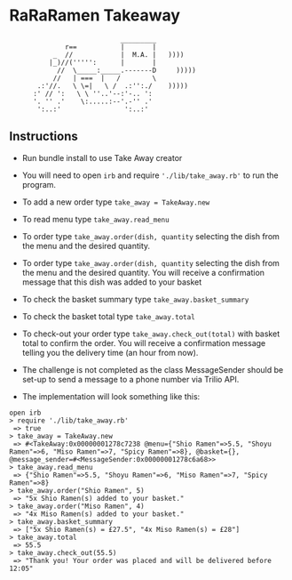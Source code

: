 RaRaRamen Takeaway
==================
```
                            _________
              r==           |       |
           _  //            |  M.A. |   ))))
          |_)//(''''':      |       |
            //  \_____:_____.-------D     )))))
           //   | ===  |   /        \
       .:'//.   \ \=|   \ /  .:'':./    )))))
      :' // ':   \ \ ''..'--:'-.. ':
      '. '' .'    \:.....:--'.-'' .'
       ':..:'                ':..:'

 ```

Instructions
-------

* Run bundle install to use Take Away creator

* You will need to open `irb` and require `'./lib/take_away.rb'` to run the program.

* To add a new order type `take_away = TakeAway.new`

* To read menu type `take_away.read_menu`

* To order type  `take_away.order(dish, quantity` selecting the dish from the menu and the desired quantity.

* To order type  `take_away.order(dish, quantity` selecting the dish from the menu and the desired quantity. You will receive a confirmation message that this dish was added to your basket

* To check the basket summary type  `take_away.basket_summary` 

* To check the basket total type `take_away.total`

* To check-out your order type `take_away.check_out(total)` with basket total to confirm the order. You will receive a confirmation message telling you the delivery time (an hour from now).

* The challenge is not completed as the class MessageSender should be set-up to send a message to a phone number via Trilio API.

* The implementation will look something like this:

```
open irb
> require './lib/take_away.rb'
 => true 
> take_away = TakeAway.new
 => #<TakeAway:0x00000001278c7238 @menu={"Shio Ramen"=>5.5, "Shoyu Ramen"=>6, "Miso Ramen"=>7, "Spicy Ramen"=>8}, @basket={}, @message_sender=#<MessageSender:0x00000001278c6a68>> 
> take_away.read_menu
 => {"Shio Ramen"=>5.5, "Shoyu Ramen"=>6, "Miso Ramen"=>7, "Spicy Ramen"=>8} 
> take_away.order("Shio Ramen", 5)
 => "5x Shio Ramen(s) added to your basket." 
> take_away.order("Miso Ramen", 4)
 => "4x Miso Ramen(s) added to your basket." 
> take_away.basket_summary
 => ["5x Shio Ramen(s) = £27.5", "4x Miso Ramen(s) = £28"] 
> take_away.total
 => 55.5 
> take_away.check_out(55.5)
 => "Thank you! Your order was placed and will be delivered before 12:05"
```

